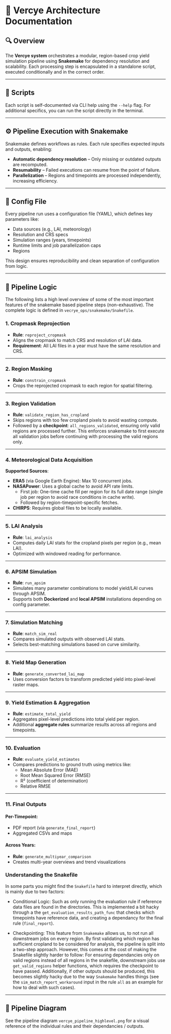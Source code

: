 # 📘 Vercye Architecture Documentation

## 🔍 Overview

The **Vercye system** orchestrates a modular, region-based crop yield simulation pipeline using **Snakemake** for dependency resolution and scalability. Each processing step is encapsulated in a standalone script, executed conditionally and in the correct order.

---

## 📂 Scripts

Each script is self-documented via CLI help using the `--help` flag. For additional specifics, you can run the script directly in the terminal.

---

## ⚙️ Pipeline Execution with Snakemake

Snakemake defines workflows as rules. Each rule specifies expected inputs and outputs, enabling:

- **Automatic dependency resolution** – Only missing or outdated outputs are recomputed.
- **Resumability** – Failed executions can resume from the point of failure.
- **Parallelization** – Regions and timepoints are processed independently, increasing efficiency.

---

## 🧾 Config File

Every pipeline run uses a configuration file (YAML), which defines key parameters like:

- Data sources (e.g., LAI, meteorology)
- Resolution and CRS specs
- Simulation ranges (years, timepoints)
- Runtime limits and job parallelization caps
- Regions

This design ensures reproducibility and clean separation of configuration from logic.

---

## 🔄 Pipeline Logic

The following lists a high level overview of some of the most important features of the snakemake based pipeline steps (non-exhaustive).
The complete logic is defined in `vecrye_ops/snakemake/Snakefile`.

### 1. Cropmask Reprojection
- **Rule**: `reproject_cropmask`
- Aligns the cropmask to match CRS and resolution of LAI data.
- **Requirement**: All LAI files in a year must have the same resolution and CRS.

---

### 2. Region Masking
- **Rule**: `constrain_cropmask`
- Crops the reprojected cropmask to each region for spatial filtering.

---

### 3. Region Validation
- **Rule**: `validate_region_has_cropland`
- Skips regions with too few cropland pixels to avoid wasting compute.
- Followed by a **checkpoint**: `all_regions_validated`, ensuring only valid regions are processed further. This enforces snakemake to first execute all validation jobs before continuing with processing the valid regions only.

---

### 4. Meteorological Data Acquisition

**Supported Sources**:
- **ERA5** (via Google Earth Engine): Max 10 concurrent jobs.
- **NASAPower**: Uses a global cache to avoid API rate limits.
    - First job: One-time cache fill per region for its full date range (single job per region to avoid race conditions in cache write).
    - Followed by region-timepoint-specific fetches.
- **CHIRPS**: Requires global files to be locally available.


---

### 5. LAI Analysis
- **Rule**: `lai_analysis`
- Computes daily LAI stats for the cropland pixels per region (e.g., mean LAI).
- Optimized with windowed reading for performance.

---

### 6. APSIM Simulation
- **Rule**: `run_apsim`
- Simulates many parameter combinations to model yield/LAI curves through APSIM.
- Supports both **Dockerized** and **local APSIM** installations depending on config parameter.

---

### 7. Simulation Matching
- **Rule**: `match_sim_real`
- Compares simulated outputs with observed LAI stats.
- Selects best-matching simulations based on curve similarity.

---

### 8. Yield Map Generation
- **Rule**: `generate_converted_lai_map`
- Uses conversion factors to transform predicted yield into pixel-level raster maps.

---

### 9. Yield Estimation & Aggregation
- **Rule**: `estimate_total_yield`
- Aggregates pixel-level predictions into total yield per region.
- Additional **aggregate rules** summarize results across all regions and timepoints.

---

### 10. Evaluation
- **Rule**: `evaluate_yield_estimates`
- Compares predictions to ground truth using metrics like:
  - Mean Absolute Error (MAE)
  - Root Mean Squared Error (RMSE)
  - R² (coefficient of determination)
  - Relative RMSE

---

### 11. Final Outputs

#### Per-Timepoint:
- PDF report (via `generate_final_report`)
- Aggregated CSVs and maps

#### Across Years:
- **Rule**: `generate_multiyear_comparison`
- Creates multi-year overviews and trend visualizations

### Understanding the Snakefile
In some parts you might find the `Snakefile` hard to interpret directly, which is mainly due to two factors:

- Conditional Logic: Such as only running the evaluation rule if reference data files are found in the directories.
This is implemented a bit hacky through a the `get_evaluation_results_path_func` that checks which timepoints have reference data,
and creating a dependancy for the final rule (`final_report`).

- Checkpointing: This feature from `Snakemake` allows us, to not run all downstream jobs on every region.
By first validating which region has sufficient cropland to be considered for analysis, the pipeline is split into a two-step approach.
However, this comes at the cost of making the Snakefile slightly harder to follow:
For ensuring dependancies only on valid regions instead of all regions in the snakefile,
downstream jobs use `get_valid_regions` helper functions, which requires the checkpoint to have passed.
Additionally, if other outputs should be produced, this becomes slightly hacky due to the way `Snakemake` handles things
(see the `sim_match_report_workaround` input in the rule `all` as an example for how to deal with such cases).

---

## 📎 Pipeline Diagram

See the pipeline diagram `vercye_pipeline_highlevel.png` for a visual reference of the individual rules and their dependancies / outputs.

